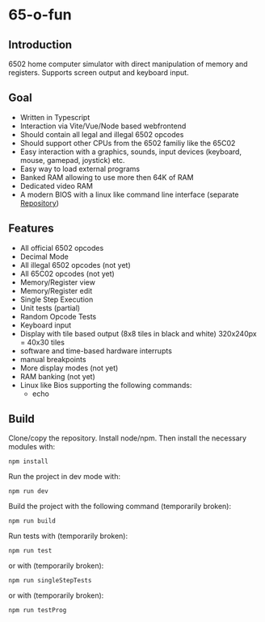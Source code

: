 # 65-o-fun

## Introduction

6502 home computer simulator with direct manipulation of memory and registers. Supports screen output and keyboard input.

## Goal

-   Written in Typescript
-   Interaction via Vite/Vue/Node based webfrontend
-   Should contain all legal and illegal 6502 opcodes
-   Should support other CPUs from the 6502 familiy like the 65C02
-   Easy interaction with a graphics, sounds, input devices (keyboard, mouse, gamepad, joystick) etc.
-   Easy way to load external programs
-   Banked RAM allowing to use more then 64K of RAM
-   Dedicated video RAM
-   A modern BIOS with a linux like command line interface (separate [Repository](https://github.com/y0014984/65-o-fun-bios))

## Features

-   All official 6502 opcodes
-   Decimal Mode
-   All illegal 6502 opcodes (not yet)
-   All 65C02 opcodes (not yet)
-   Memory/Register view
-   Memory/Register edit
-   Single Step Execution
-   Unit tests (partial)
-   Random Opcode Tests
-   Keyboard input
-   Display with tile based output (8x8 tiles in black and white) 320x240px = 40x30 tiles
-   software and time-based hardware interrupts
-   manual breakpoints
-   More display modes (not yet)
-   RAM banking (not yet)
-   Linux like Bios supporting the following commands:
    -   echo

## Build

Clone/copy the repository. Install node/npm. Then install the necessary modules with:

```
npm install
```

Run the project in dev mode with:

```
npm run dev
```

Build the project with the following command (temporarily broken):

```
npm run build
```

Run tests with (temporarily broken):

```
npm run test
```

or with (temporarily broken):

```
npm run singleStepTests
```

or with (temporarily broken):

```
npm run testProg
```
